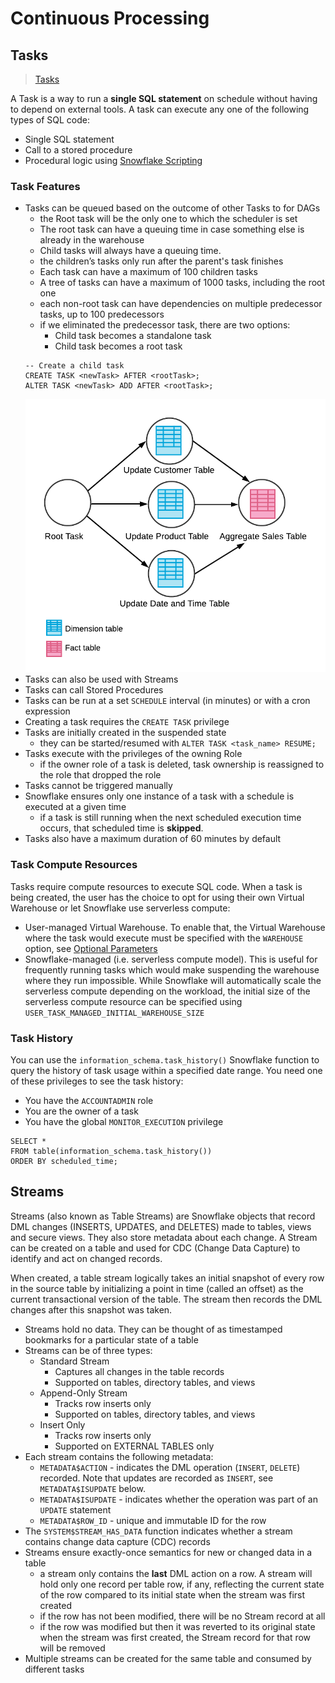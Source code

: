 # Continuous Processing #

## Tasks ##
> [Tasks](https://docs.snowflake.com/en/user-guide/tasks-intro)

A Task is a way to run a **single SQL statement** on schedule without having to depend on external tools. A task can execute any one of the following types of SQL code:
* Single SQL statement
* Call to a stored procedure
* Procedural logic using [Snowflake Scripting](https://docs.snowflake.com/en/developer-guide/snowflake-scripting/index)

### Task Features ###
* Tasks can be queued based on the outcome of other Tasks to for DAGs
  * the Root task will be the only one to which the scheduler is set
  * The root task can have a queuing time in case something else is already in the warehouse
  * Child tasks will always have a queuing time.
  * the children’s tasks only run after the parent's task finishes
  * Each task can have a maximum of 100 children tasks
  * A tree of tasks can have a maximum of 1000 tasks, including the root one
  * each non-root task can have dependencies on multiple predecessor tasks, up to 100 predecessors
  * if we eliminated the predecessor task, there are two options:
    * Child task becomes a standalone task
    * Child task becomes a root task
  ```postgres-psql
  -- Create a child task
  CREATE TASK <newTask> AFTER <rootTask>;
  ALTER TASK <newTask> ADD AFTER <rootTask>;
  ```
  ![](../images/DataPipelineTasksDagExampleDimension.png)
* Tasks can also be used with Streams
* Tasks can call Stored Procedures
* Tasks can be run at a set `SCHEDULE` interval (in minutes) or with a cron expression
* Creating a task requires the `CREATE TASK` privilege
* Tasks are initially created in the suspended state
  * they can be started/resumed with `ALTER TASK <task_name> RESUME;`
* Tasks execute with the privileges of the owning Role
  * if the owner role of a task is deleted, task ownership is reassigned to the role that dropped the role
* Tasks cannot be triggered manually
* Snowflake ensures only one instance of a task with a schedule is executed at a given time
  * if a task is still running when the next scheduled execution time occurs, that scheduled time is **skipped**.
* Tasks also have a maximum duration of 60 minutes by default

### Task Compute Resources ###
Tasks require compute resources to execute SQL code. When a task is being created, the user has the choice to opt for using their own Virtual Warehouse or let Snowflake use serverless compute:
* User-managed Virtual Warehouse. To enable that, the Virtual Warehouse where the task would execute must be specified with the `WAREHOUSE` option, see [Optional Parameters](https://docs.snowflake.com/en/sql-reference/sql/create-task#optional-parameters)
* Snowflake-managed (i.e. serverless compute model). This is useful for frequently running tasks which would make suspending the warehouse where they run impossible. While Snowflake will automatically scale the serverless compute depending on the workload, the initial size of the serverless compute resource can be specified using `USER_TASK_MANAGED_INITIAL_WAREHOUSE_SIZE`

### Task History ###
You can use the `information_schema.task_history()` Snowflake function to query the history of task usage within a specified date range. You need one of these privileges to see the task history:
* You have the `ACCOUNTADMIN` role
* You are the owner of a task
* You have the global `MONITOR_EXECUTION` privilege
```postgres-psql
SELECT *
FROM table(information_schema.task_history())
ORDER BY scheduled_time;
```

## Streams ##
Streams (also known as Table Streams) are Snowflake objects that record DML changes (INSERTS, UPDATES, and DELETES) made to tables, views and secure views. They also store metadata about each change. A Stream can be created on a table and used for CDC (Change Data Capture) to identify and act on changed records.

When created, a table stream logically takes an initial snapshot of every row in the source table by initializing a point in time (called an offset) as the current transactional version of the table. The stream then records the DML changes after this snapshot was taken.

* Streams hold no data. They can be thought of as timestamped bookmarks for a particular state of a table
* Streams can be of three types:
  * Standard Stream
    * Captures all changes in the table records
    * Supported on tables, directory tables, and views
  * Append-Only Stream
    * Tracks row inserts only
    * Supported on tables, directory tables, and views
  * Insert Only
    * Tracks row inserts only
    * Supported on EXTERNAL TABLES only
* Each stream contains the following metadata:
  * `METADATA$ACTION` - indicates the DML operation (`INSERT`, `DELETE`) recorded. Note that updates are recorded as `INSERT`, see `METADATA$ISUPDATE` below.
  * `METADATA$ISUPDATE` - indicates whether the operation was part of an `UPDATE` statement
  * `METADATA$ROW_ID` - unique and immutable ID for the row
* The `SYSTEM$STREAM_HAS_DATA` function indicates whether a stream contains change data capture (CDC) records
* Streams ensure exactly-once semantics for new or changed data in a table
  * a stream only contains the **last** DML action on a row. A stream will hold only one record per table row, if any, reflecting the current state of the row compared to its initial state when the stream was first created
  * if the row has not been modified, there will be no Stream record at all
  * if the row was modified but then it was reverted to its original state when the stream was first created, the Stream record for that row will be removed
* Multiple streams can be created for the same table and consumed by different tasks